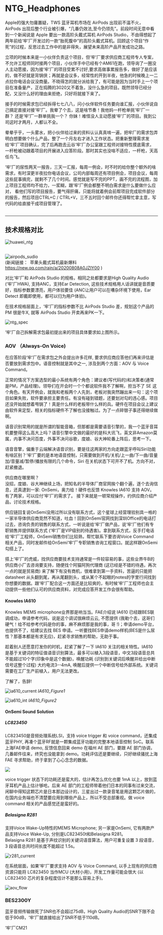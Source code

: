 # NTG_Headphones

Apple的强大勿庸置疑，TWS 蓝牙耳机市场在 AirPods 出现前不温不火，AirPods 出现后整个行业被引爆，“几番仍效法,至今仍领先”。前段时间无意中看到一个新闻说是 Apple 要出一款高阶头戴式耳机 AirPods Studio，不由得想起了两年前给‘牢’厂开发过的一款“胎死腹中”的高阶头戴式耳机。回顾这个项目“作死”的过程，反思过去工作中的是非得失，展望未来高阶产品开发成功之路。 </br>

立项的时候本来是一小伙伴负责这个项目，但‘牢’厂要求供应商工程师专人专案，不允许工程师同时接两个项目，小伙伴手中已经有个AM61在跑，领导询了一圈没人主动愿接，因为接‘牢’厂的项目受累不讨好,要求高做事累报告多，做好了是应该的，做不好就是背锅侠；再就是会议多，经常性的开到半夜，他急的时候晚上一二点拉你电话会议没商量。不晓得怎的就分派给我了，有可能是因为当时手上一个项目在准备量产，正在捣腾的3020又不着急，没什么急的项目。既然领导已经分配，又没什么好的理由来拒绝，只好将就接下来了。</br>

接手的时候需求包已经拆得七七八八，问小伙伴软件任务要向谁汇报，小伙伴说自己搞定直接对接‘牢’厂。我晕了个去，这是啥节奏！我他妈一杆枪单挑‘牢’厂一群？ 还是‘牢’厂一群单挑我一个？ 你妹！难怪没人主动愿接‘牢’厂的项目。我到公司这时才两月，人都认不全。</br>

晕晕乎乎，一头雾水，把小伙伴给过来的资料认认真真啃一遍，把牢厂的需求包弄明白想要做个什么产品，整了一个月左右才进入工作状态。把重新整理需求发给‘牢’厂项目确认，完了后再跑去云谷‘牢’厂办公室跟工程师对接特性摸底需求，一杆枪被动跟着项目的开展进入应答阶段。那时其实也没啥不适应，一杆枪，天高任鸟飞。 </br>

‘牢’厂的尿性两天一报告，三天一汇报，每周一例会，时不时的给你整个额外的啥需求，有时深更半夜拉你电话会议，公司内部每周还有项目例会，项目会议，每周这些屁事搞完，就剩不了几个时间。感觉就是写不完的PPT，画不完的流程图，加上项目工程师均不给力，一浆糊，跟‘牢’厂例会都整不明白需求是什么要做什么应对， 看他们写的项目报告，要气得肝痛，只能将就着例会前帮项目完成软件部分的报告，然后项目CTRL+C / CTRL+V，三不五时回个邮件你还得帮忙拿主意，写代码的给直接干成项目管理了。
</br>
</br>
****
## 技术规格对比

![huawei_ntg](https://i.loli.net/2020/08/21/SdwEUAFBezZvaf7.png)</br>
</br>

![airpods_sudio](https://i.loli.net/2020/08/21/JtTcD145nOmVPZr.png)</br>
(新闻链接：&ensp;苹果头戴式耳机最新爆料 &ensp;  https://new.qq.com/rain/a/20200808A0JZIY00 )</br>

对比‘牢’厂和 AirPods Studio 的规格，相同之处都要求是High Quality Audio (‘牢’厂HWA), 支持ANC，支持Ear Detection, 这些技术规格用人话讲就是音质要好，指标参数要漂亮，用户体验要佳 (ANC让用户可以在嘈杂环境下使用，Ear Detect 即戴即使用，都可以归为用户体验)。</br>

在技术规格层面上，‘牢’厂的指标参数不比 AirPods Studio 差，规划这个产品的 PM 很是牛X, 就等 AirPods Studio 开卖再来PK一下。</br>

![ntg_spec](https://i.loli.net/2020/08/24/oX21BpOcGidVCb5.png)</br>

‘牢’厂自己拆解需求包最初提出来的项目具体要求如上图所示。

### AOV （Always-On Voice)
在应答阶段‘牢’厂在需求包之外会提出许多花样, 要求供应商应答他们再来评估是否要放到需求包中。语音控制就是其中之一, 涉及到两个方面：AOV 与 Voice Command。</br>

正常的情况下方案选型的最小系统有两个角色：建议者(写代码的)和决策者(通常是PM，产品经理)。领导们在开会时一个个都说软件我不了解啊，担当不了 SE 这个角色。有天开例会，就我和老板两个人先到，老板对我突然蹦出来一句：这个项目如果失败，软件要承担主要责任。有没有碰到错题，还要划对勾的违心感。项目还没开始就想着甩锅了！真是什么样的老板带什么样的兵。硬件在项目会议上建议由软件来定型，相关的指标硬件不了解也没接触过。为了一点碎银子事还得继续做啊。</br>

语音识别常用的就是所谓的智能音箱，但那都是需要语音引擎的，我一个蓝牙音耳机要整得这么高大上吗？语音引擎中文做的最好的是科大讯飞，英文非Amazon莫属，内事不决问百度，外事不决问谷歌，度娘、谷大神轮番上阵后，思考一下。</br>

语音音擎，偏重于云端解决语音识别，要是往这两家的方向走跟蓝牙呼叫Siri功能有啥区别？‘牢’厂要的是本地语音控制，只需要做到开机/关机/上一曲/下一曲/音量加/音量减/暂停/播放有限的几个命令，Siri 在关机状态下可开不了机。方向不对，赶紧撤退。</br>

供应商在哪里啊？</br>
没招，度娘、谷大神继续上场，把知名的半导体厂商官网挨个翻个遍，逐个去询信息，还真逮到一家: OnSemi，奥力给！硬件也反馈 Knowles IA610 支持 AOV。有了两家，可以应付‘牢’厂的需求了。 接下来就是一顿常规操作，约供应商介绍产品，讨论技术规格。</br>

供应链回复说OnSemi没用过所以没有联系方式，这个星球上经营理验别具一格的一家半导体供应商竞然不知道，吐血！回到OnSemi官网找到深圳Office的电话打过去，咨询负责的销售的联系方式，一听说是给‘牢’厂做产品，说‘牢’厂他们有专职销售并提供联系方式 (‘牢’厂是VIP级别的待遇害)。拿到联系方式，反手打电话给‘牢’厂工程师，OnSemi销售你们比较熟，帮忙联系下要咨询Voice Command 相关产品，同时发邮件给OnSemi‘牢’厂专职销售咨询工程窗口。就这样跟OnSemi勾搭上了。</br>

搭上‘牢’厂的虎威，找供应商要技术支持通常是一件较容易的事，这些业界牛B的供应商小厂去咨询要支持，随便找个阿猫阿狗代理商 (这已经是不错的待遇，再次一点的就是贸易商) 来了解下有没有商机，很难拿到第一手资料，苦逼的只能把 datasheet 从头翻到尾，再从尾翻到头，或从某个不起眼的notes的字里行间找到你想要的数据。跟‘牢’厂配合这一方面还是比较爽的，有时候‘牢’厂工程师也会主动提供一些他们认可的供应商资料，对完成应答开发工作会很有帮助。</br>

#### Knowles IA610
Knowles MEMS microphone业界那是响当当。FAE介绍说 IA610 已经跟BES联调成功，申请参考代码，说是这个调试很麻烦云云, 不愿提供 (我勒个去，这哥们硬气！给不给参考代码是你的事，麻不麻烦那是我的事，哥 !)；申请demo平台，也提供不了，给建议去找 BES 申请。一听要找BES申请demo样机(BES是什么尿性？那基本都是有求无应)，赶紧寻求销售的帮助，无助于事。</br>

趁着别人还愿意打发你的时机，赶紧了解了一下 IA610 关注的相关特性。IA610 是基于关键词的特征值语音识别算法，最多可以植入3段语音，中文3段语音总共不能超过10个字(印象中是这个数据)，唤醒功耗 (识别到关键词后唤醒并给出中断信号这整个过程) 大约电流3--4mA, 唤醒后提供一个中断信号给外部系统。关键词需要在工厂生产前植入，用户无法更改。</br>

了解了，告辞!</br>

![ia610_current](https://i.loli.net/2020/08/22/oDtdxqERjwp5JU3.png)
_IA610_Figure1_

![ia610_int](https://i.loli.net/2020/08/22/DS9pzQyH8qRJen7.png)
_IA610_Figure2_

#### OnSemi Sound Solution
##### LC823450
LC823450是音频处理系统LSI，支持 voice trigger 和 voice command，还集成蓝牙PHY, 再凑个蓝牙RF就是一颗集成蓝牙功能的完整本地语音控制 SoC。联系上海FAE申请 demo, 反馈信息回来 demo 在福州 AE 部门，要跟 AE 部门协调，几番邮件往来，终究也没能拿到 demo。功耗评估还是要继续，只好继续骚扰上海 FAE 寻求帮助，终于拿到了心心念念的数据。</br>

![](https://i.loli.net/2020/08/22/bzTLU4GjKBCaWD8.png)
</br>

voice trigger 状态下的功耗还是蛮大的，估计再怎么优化也要 1mA 以上，放到蓝牙耳机产品上估计够呛。后来 AE 部门的工程师带着他们日本的同事有过来交流，闲聊中得知这颗芯片是日本那边设计的，三星出过一款录音笔是用这颗芯片做的，在国内业务端也不清楚要应用到哪些产品上，所以不受总部重视。做 voice command 相关的产品感觉还是蛮好的。

##### Belasigna R281

支持Voice Wake-Up特性的MEMS Microphone; 另一家是OnSemi, 它有两款产品支持Voice Wake-Up, 分别是LC823450t和Belasigna R281。</br>
Belasigna R281 是基于声纹识别的关键词语音算法，用户可重复设置 3 段语音，3 段语音总共时间长度不能超过 1.5s。</br>


![r281_current](https://i.loli.net/2020/08/22/xlwNPJSbCjAkoet.png)
</br>

在系统层面，如果‘牢’厂要求支持 AOV 与 Voice Command, 以手上现有的供应商资源只能将 LC823450 当作MCU (大材小用)，开发工作量可能会很大 (以 LC823450 芯片的复杂程度估计不是那么容易上手)。</br>

![aov_flow](https://i.loli.net/2020/08/23/It4YJkv5Bw6uiQq.png)
</br>

### BES2300Y

蓝牙音频传输做死了SNR也不会超过75dB，High Quality Audio的SNR下限不会低于90dB，‘牢’厂就直接给出了SNR不低于110dB。

‘牢’厂CM21
